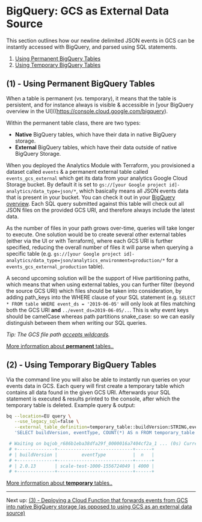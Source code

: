 # BigQuery: GCS as External Data Source

This section outlines how our newline delimited JSON events in GCS can be instantly accessed with BigQuery, and parsed using SQL statements.

1. [Using Permanent BigQuery Tables](#1---using-permanent-bigquery-tables)
2. [Using Temporary BigQuery Tables](#2---using-temporary-bigquery-tables)

## (1) - Using Permanent BigQuery Tables

When a table is permanent (vs. temporary), it means that the table is persistent, and for instance always is visible & accessible in [your BigQuery overview in the UI]((https://console.cloud.google.com/bigquery).

Within the permanent table class, there are two types:

- **Native** BigQuery tables, which have their data in native BigQuery storage.
- **External** BigQuery tables, which have their data outside of native BigQuery Storage.

When you deployed the Analytics Module with Terraform, you provisioned a dataset called `events` & a permanent external table called `events_gcs_external` which get its data from your analytics Google Cloud Storage bucket. By default it is set to `gs://[your Google project id]-analytics/data_type=json/*`, which basically means all JSON events data that is present in your bucket. You can check it out in your [BigQuery overview](https://console.cloud.google.com/bigquery). Each SQL query submitted against this table will check out all JSON files on the provided GCS URI, and therefore always include the latest data.

As the number of files in your path grows over-time, queries will take longer to execute. One solution would be to create several other external tables (either via the UI or with Terraform), where each GCS URI is further specified, reducing the overall number of files it will parse when querying a specific table (e.g. `gs://[your Google project id]-analytics/data_type=json/analytics_environment=production/*` for a `events_gcs_external_production` table).

A second upcoming solution will be the support of Hive partitioning paths, which means that when using external tables, you can further filter (beyond the source GCS URI) which files should be taken into consideration, by adding path_keys into the WHERE clause of your SQL statement (e.g. `SELECT * FROM table WHERE event_ds = '2019-06-05'` will only look at files matching both the GCS URI **and** `../event_ds=2019-06-05/..`. This is why event keys should be camelCase whereas path partitions snake_case: so we can easily distinguish between them when writing our SQL queries.

_Tip: The GCS file path [accepts wildcards](https://cloud.google.com/bigquery/external-data-cloud-storage#wildcard-support)._

[More information about **permanent** tables..](https://cloud.google.com/bigquery/external-data-cloud-storage#permanent-tables)

## (2) - Using Temporary BigQuery Tables

Via the command line you will also be able to instantly run queries on your events data in GCS. Each query will first create a temporary table which contains all data found in the given GCS URI. Afterwards your SQL statement is executed & results printed to the console, after which the temporary table is deleted. Example query & output:

```bash
bq --location=EU query \
   --use_legacy_sql=false \
   --external_table_definition=temporary_table::buildVersion:STRING,eventType:STRING@NEWLINE_DELIMITED_JSON=gs://[your Google project id]-analytics/data_type=json/analytics_environment=testing/event_category=cold/\* \
   'SELECT buildVersion, eventType, COUNT(*) AS n FROM temporary_table GROUP BY 1, 2;'

 # Waiting on bqjob_r686b1eba38dfa29f_0000016a7404cf2a_1 ... (0s) Current status: DONE   
 # +--------------+----------------------------+------+
 # | buildVersion |         eventType          |  n   |
 # +--------------+----------------------------+------+
 # | 2.0.13       | scale-test-1000-1556724049 | 4000 |
 # +--------------+----------------------------+------+
```

[More information about **temporary** tables..](https://cloud.google.com/bigquery/external-data-cloud-storage#temporary-tables)

---

Next up: [(3) - Deploying a Cloud Function that forwards events from GCS into native BigQuery storage (as opposed to using GCS as an external data source)](./3-bigquery-cloud-function.md)
